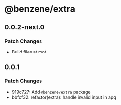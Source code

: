 # @benzene/extra

## 0.0.2-next.0

### Patch Changes

- Build files at root

## 0.0.1

### Patch Changes

- 919c727: Add `@benzene/extra` package
- bbfcf32: refactor(extra): handle invalid input in apq
